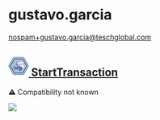 # gustavo.garcia
  <nospam+gustavo.garcia@teschglobal.com>

## <a href='./components/StartTransaction/readme.md'><img src='./components/StartTransaction/logo.jpg' width='40' height='40'> StartTransaction</a>
 :warning: Compatibility not known

<img src='./components/StartTransaction/sample.jpg'>
